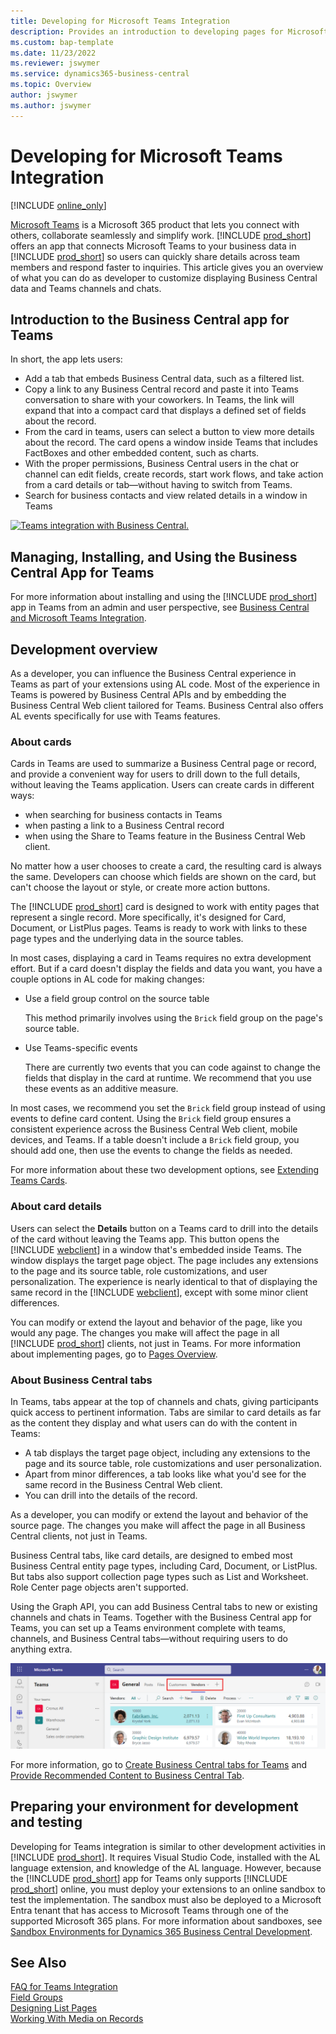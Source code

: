 ```yaml
---
title: Developing for Microsoft Teams Integration
description: Provides an introduction to developing pages for Microsoft Teams integration.
ms.custom: bap-template
ms.date: 11/23/2022
ms.reviewer: jswymer
ms.service: dynamics365-business-central
ms.topic: Overview
author: jswymer
ms.author: jswymer
---
```

# Developing for Microsoft Teams Integration

[!INCLUDE [online_only](includes/online_only.md)]

[Microsoft Teams](https://www.microsoft.com/microsoft-365/microsoft-teams) is a Microsoft 365 product that lets you connect with others, collaborate seamlessly and simplify work. [!INCLUDE [prod_short](includes/prod_short.md)] offers an app that connects Microsoft Teams to your business data in [!INCLUDE [prod_short](includes/prod_short.md)] so users can quickly share details across team members and respond faster to inquiries. This article gives you an overview of what you can do as developer to customize displaying Business Central data and Teams channels and chats.

## Introduction to the Business Central app for Teams

In short, the app lets users:

- Add a tab that embeds Business Central data, such as a filtered list. 
- Copy a link to any Business Central record and paste it into Teams conversation to share with your coworkers. In Teams, the link will expand that into a compact card that displays a defined set of fields about the record.
- From the card in teams, users can select a button to view more details about the record. The card opens a window inside Teams that includes FactBoxes and other embedded content, such as charts.
- With the proper permissions, Business Central users in the chat or channel can edit fields, create records, start work flows, and take action from a card details or tab&mdash;without having to switch from Teams.
- Search for business contacts and view related details in a window in Teams 

[![Teams integration with Business Central.](media/teams-intro-v3.png)](media/teams-intro-v3.png#lightbox)

## Managing, Installing, and Using the Business Central App for Teams

For more information about installing and using the [!INCLUDE [prod_short](includes/prod_short.md)] app in Teams from an admin and user perspective, see [Business Central and Microsoft Teams Integration](/dynamics365/business-central/across-teams-overview).

## Development overview

As a developer, you can influence the Business Central experience in Teams as part of your extensions using AL code. Most of the experience in Teams is powered by Business Central APIs and by embedding the Business Central Web client tailored for Teams. Business Central also offers AL events specifically for use with Teams features.

### About cards

Cards in Teams are used to summarize a Business Central page or record, and provide a convenient way for users to drill down to the full details, without leaving the Teams application. Users can create cards in different ways:

- when searching for business contacts in Teams
- when pasting a link to a Business Central record
- when using the Share to Teams feature in the Business Central Web client.

No matter how a user chooses to create a card, the resulting card is always the same. Developers can choose which fields are shown on the card, but can't choose the layout or style, or create more action buttons.

The [!INCLUDE [prod_short](includes/prod_short.md)] card is designed to work with entity pages that represent a single record. More specifically, it's designed for Card, Document, or ListPlus pages. Teams is ready to work with links to these page types and the underlying data in the source tables.

In most cases, displaying a card in Teams requires no extra development effort. But if a card doesn't display the fields and data you want, you have a couple options in AL code for making changes:

- Use a field group control on the source table

    This method primarily involves using the `Brick` field group on the page's source table.

- Use Teams-specific events

    There are currently two events that you can code against to change the fields that display in the card at runtime. We recommend that you use these events as an additive measure.

In most cases, we recommend you set the `Brick` field group instead of using events to define card content. Using the `Brick` field group ensures a consistent experience across the Business Central Web client, mobile devices, and Teams. If a table doesn't include a `Brick` field group, you should add one, then use the events to change the fields as needed.

For more information about these two development options, see [Extending Teams Cards](devenv-develop-for-teams-cards.md).

### About card details

Users can select the **Details** button on a Teams card to drill into the details of the card without leaving the Teams app. This button opens the [!INCLUDE [webclient](includes/webclient.md)] in a window that's embedded inside Teams. The window displays the target page object. The page includes any extensions to the page and its source table, role customizations, and user personalization. The experience is nearly identical to that of displaying the same record in the [!INCLUDE [webclient](includes/webclient.md)], except with some minor client differences.

You can modify or extend the layout and behavior of the page, like you would any page. The changes you make will affect the page in all [!INCLUDE [prod_short](includes/prod_short.md)] clients, not just in Teams. For more information about implementing pages, go to [Pages Overview](devenv-pages-overview.md).

### About Business Central tabs

In Teams, tabs appear at the top of channels and chats, giving participants quick access to pertinent information. Tabs are similar to card details as far as the content they display and what users can do with the content in Teams:

- A tab displays the target page object, including any extensions to the page and its source table, role customizations and user personalization.
- Apart from minor differences, a tab looks like what you'd see for the same record in the Business Central Web client.
- You can drill into the details of the record.

As a developer, you can modify or extend the layout and behavior of the source page. The changes you make will affect the page in all Business Central clients, not just in Teams. 

Business Central tabs, like card details, are designed to embed most Business Central entity page types, including Card, Document, or ListPlus. But tabs also support collection page types such as List and Worksheet. Role Center page objects aren't supported.  

Using the Graph API, you can add Business Central tabs to new or existing channels and chats in Teams. Together with the Business Central app for Teams, you can set up a Teams environment complete with teams, channels, and Business Central tabs&mdash;without requiring users to do anything extra.

![Tabs in Teams](media/teams-tabs-border.png)

For more information, go to [Create Business Central tabs for Teams](devenv-develop-for-teams-tabs.md) and [Provide Recommended Content to Business Central Tab](devenv-develop-for-teams-tab-content.md).

## Preparing your environment for development and testing

Developing for Teams integration is similar to other development activities in [!INCLUDE [prod_short](includes/prod_short.md)]. It requires Visual Studio Code, installed with the AL language extension, and knowledge of the AL language. However, because the [!INCLUDE [prod_short](includes/prod_short.md)] app for Teams only supports [!INCLUDE [prod_short](includes/prod_short.md)] online, you must deploy your extensions to an online sandbox to test the implementation. The sandbox must also be deployed to a Microsoft Entra tenant that has access to Microsoft Teams through one of the supported Microsoft 365 plans. For more information about sandboxes, see [Sandbox Environments for Dynamics 365 Business Central Development](devenv-sandbox-overview.md).

## See Also
[FAQ for Teams Integration](devenv-dev-faq-teams.md)  
[Field Groups](devenv-field-groups.md)  
[Designing List Pages](devenv-designing-list-pages.md)  
[Working With Media on Records](devenv-working-with-media-on-records.md)  
